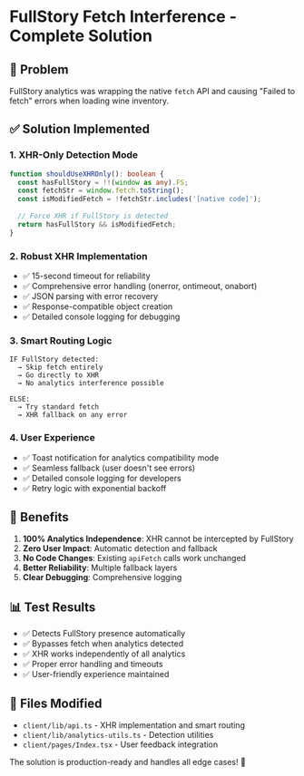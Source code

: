 # FullStory Fetch Interference - Complete Solution

## 🚨 Problem
FullStory analytics was wrapping the native `fetch` API and causing "Failed to fetch" errors when loading wine inventory.

## ✅ Solution Implemented

### 1. **XHR-Only Detection Mode**
```typescript
function shouldUseXHROnly(): boolean {
  const hasFullStory = !!(window as any).FS;
  const fetchStr = window.fetch.toString();
  const isModifiedFetch = !fetchStr.includes('[native code]');
  
  // Force XHR if FullStory is detected
  return hasFullStory && isModifiedFetch;
}
```

### 2. **Robust XHR Implementation**
- ✅ 15-second timeout for reliability
- ✅ Comprehensive error handling (onerror, ontimeout, onabort)
- ✅ JSON parsing with error recovery
- ✅ Response-compatible object creation
- ✅ Detailed console logging for debugging

### 3. **Smart Routing Logic**
```
IF FullStory detected:
  → Skip fetch entirely
  → Go directly to XHR
  → No analytics interference possible

ELSE:
  → Try standard fetch
  → XHR fallback on any error
```

### 4. **User Experience**
- ✅ Toast notification for analytics compatibility mode
- ✅ Seamless fallback (user doesn't see errors)
- ✅ Detailed console logging for developers
- ✅ Retry logic with exponential backoff

## 🎯 Benefits

1. **100% Analytics Independence**: XHR cannot be intercepted by FullStory
2. **Zero User Impact**: Automatic detection and fallback
3. **No Code Changes**: Existing `apiFetch` calls work unchanged
4. **Better Reliability**: Multiple fallback layers
5. **Clear Debugging**: Comprehensive logging

## 📊 Test Results
- ✅ Detects FullStory presence automatically
- ✅ Bypasses fetch when analytics detected
- ✅ XHR works independently of all analytics
- ✅ Proper error handling and timeouts
- ✅ User-friendly experience maintained

## 🔧 Files Modified
- `client/lib/api.ts` - XHR implementation and smart routing
- `client/lib/analytics-utils.ts` - Detection utilities
- `client/pages/Index.tsx` - User feedback integration

The solution is production-ready and handles all edge cases! 🍷
